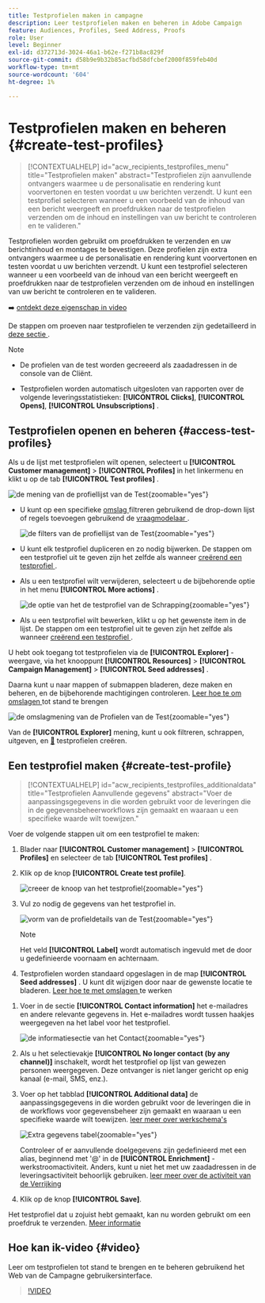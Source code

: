 ```yaml
---
title: Testprofielen maken in campagne
description: Leer testprofielen maken en beheren in Adobe Campaign
feature: Audiences, Profiles, Seed Address, Proofs
role: User
level: Beginner
exl-id: d372713d-3024-46a1-b62e-f271b8ac829f
source-git-commit: d58b9e9b32b85acfbd58dfcbef2000f859feb40d
workflow-type: tm+mt
source-wordcount: '604'
ht-degree: 1%

---
```


# Testprofielen maken en beheren {#create-test-profiles}

>[!CONTEXTUALHELP]
>id="acw_recipients_testprofiles_menu"
>title="Testprofielen maken"
>abstract="Testprofielen zijn aanvullende ontvangers waarmee u de personalisatie en rendering kunt voorvertonen en testen voordat u uw berichten verzendt. U kunt een testprofiel selecteren wanneer u een voorbeeld van de inhoud van een bericht weergeeft en proefdrukken naar de testprofielen verzenden om de inhoud en instellingen van uw bericht te controleren en te valideren."

Testprofielen worden gebruikt om proefdrukken te verzenden en uw berichtinhoud en montages te bevestigen. Deze profielen zijn extra ontvangers waarmee u de personalisatie en rendering kunt voorvertonen en testen voordat u uw berichten verzendt. U kunt een testprofiel selecteren wanneer u een voorbeeld van de inhoud van een bericht weergeeft en proefdrukken naar de testprofielen verzenden om de inhoud en instellingen van uw bericht te controleren en te valideren.

➡️ [ ontdekt deze eigenschap in video ](#video)

<!--Learn more about test profiles in the [Campaign v8 (client console) documentation](https://experienceleague.adobe.com/docs/campaign/campaign-v8/audience/add-profiles/test-profiles.html?lang=nl-NL){target="_blank"}.-->

De stappen om proeven naar testprofielen te verzenden zijn gedetailleerd in [ deze sectie ](../preview-test/test-deliveries.md#test-profiles).

>[!NOTE]
>
>* De profielen van de test worden gecreeerd als zaadadressen in de console van de Cliënt.
>
>* Testprofielen worden automatisch uitgesloten van rapporten over de volgende leveringsstatistieken: **[!UICONTROL Clicks]**, **[!UICONTROL Opens]**, **[!UICONTROL Unsubscriptions]** .

## Testprofielen openen en beheren {#access-test-profiles}

Als u de lijst met testprofielen wilt openen, selecteert u **[!UICONTROL Customer management]** > **[!UICONTROL Profiles]** in het linkermenu en klikt u op de tab **[!UICONTROL Test profiles]** .

![ de mening van de profiellijst van de Test ](assets/test-profile-list.png){zoomable="yes"}

* U kunt op een specifieke [ omslag ](../get-started/permissions.md#folders) filtreren gebruikend de drop-down lijst of regels toevoegen gebruikend de [ vraagmodelaar ](../query/query-modeler-overview.md).

  ![ de filters van de profiellijst van de Test ](assets/test-profile-list-filters.png){zoomable="yes"}

* U kunt elk testprofiel dupliceren en zo nodig bijwerken. De stappen om een testprofiel uit te geven zijn het zelfde als wanneer [ creërend een testprofiel ](#create-test-profile).

* Als u een testprofiel wilt verwijderen, selecteert u de bijbehorende optie in het menu **[!UICONTROL More actions]** .

  ![ de optie van het de testprofiel van de Schrapping ](assets/test-profile-list-delete.png){zoomable="yes"}

* Als u een testprofiel wilt bewerken, klikt u op het gewenste item in de lijst. De stappen om een testprofiel uit te geven zijn het zelfde als wanneer [ creërend een testprofiel ](#create-test-profile).

U hebt ook toegang tot testprofielen via de **[!UICONTROL Explorer]** -weergave, via het knooppunt **[!UICONTROL Resources]** > **[!UICONTROL Campaign Management]** > **[!UICONTROL Seed addresses]** .

Daarna kunt u naar mappen of submappen bladeren, deze maken en beheren, en de bijbehorende machtigingen controleren. [ Leer hoe te om omslagen ](../get-started/permissions.md#folders) tot stand te brengen

![ de omslagmening van de Profielen van de Test ](assets/test-profiles-folders.png){zoomable="yes"}

Van de **[!UICONTROL Explorer]** mening, kunt u ook filtreren, schrappen, uitgeven, en [&#128279;](#create-test-profile) testprofielen creëren.

## Een testprofiel maken {#create-test-profile}

>[!CONTEXTUALHELP]
>id="acw_recipients_testprofiles_additionaldata"
>title="Testprofielen Aanvullende gegevens"
>abstract="Voer de aanpassingsgegevens in die worden gebruikt voor de leveringen die in de gegevensbeheerworkflows zijn gemaakt en waaraan u een specifieke waarde wilt toewijzen."

Voer de volgende stappen uit om een testprofiel te maken:

1. Blader naar **[!UICONTROL Customer management]** > **[!UICONTROL Profiles]** en selecteer de tab **[!UICONTROL Test profiles]** .

1. Klik op de knop **[!UICONTROL Create test profile]**.

   ![ creeer de knoop van het testprofiel ](assets/test-profile-create.png){zoomable="yes"}

1. Vul zo nodig de gegevens van het testprofiel in. <!--Most of the fields are the same as when creating profiles. [Learn more]-->

   ![ vorm van de profieldetails van de Test ](assets/test-profile-details.png){zoomable="yes"}

   >[!NOTE]
   >
   >Het veld **[!UICONTROL Label]** wordt automatisch ingevuld met de door u gedefinieerde voornaam en achternaam.

1. Testprofielen worden standaard opgeslagen in de map **[!UICONTROL Seed addresses]** . U kunt dit wijzigen door naar de gewenste locatie te bladeren. [ Leer hoe te met omslagen ](../get-started/permissions.md#folders) te werken

   <!--![](assets/test-profile-folder.png){zoomable="yes"}-->

<!--
You do not need to enter all fields of each tab when creating a seed address. Missing personalization elements are entered randomly during delivery analysis. (Not valid?)
-->

1. Voer in de sectie **[!UICONTROL Contact information]** het e-mailadres en andere relevante gegevens in. Het e-mailadres wordt tussen haakjes weergegeven na het label voor het testprofiel.

   ![ de informatiesectie van het Contact ](assets/test-profile-address.png){zoomable="yes"}

1. Als u het selectievakje **[!UICONTROL No longer contact (by any channel)]** inschakelt, wordt het testprofiel op lijst van gewezen personen weergegeven. Deze ontvanger is niet langer gericht op enig kanaal (e-mail, SMS, enz.).

1. Voer op het tabblad **[!UICONTROL Additional data]** de aanpassingsgegevens in die worden gebruikt voor de leveringen die in de workflows voor gegevensbeheer zijn gemaakt en waaraan u een specifieke waarde wilt toewijzen. [ leer meer over werkschema&#39;s ](../workflows/gs-workflows.md)

   ![ Extra gegevens tabel ](assets/test-profile-additional-data.png){zoomable="yes"}

   Controleer of er aanvullende doelgegevens zijn gedefinieerd met een alias, beginnend met &#39;@&#39; in de **[!UICONTROL Enrichment]** -werkstroomactiviteit. Anders, kunt u niet het met uw zaadadressen in de leveringsactiviteit behoorlijk gebruiken. [ leer meer over de activiteit van de Verrijking ](../workflows/activities/enrichment.md)

1. Klik op de knop **[!UICONTROL Save]**.

Het testprofiel dat u zojuist hebt gemaakt, kan nu worden gebruikt om een proefdruk te verzenden. [Meer informatie](../preview-test/test-deliveries.md#test-profiles)

<!--Use test profiles in Direct mail? cf v7/v8-->

## Hoe kan ik-video {#video}

Leer om testprofielen tot stand te brengen en te beheren gebruikend het Web van de Campagne gebruikersinterface.

>[!VIDEO](https://video.tv.adobe.com/v/3442844?quality=12)